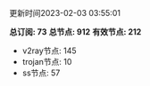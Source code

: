 更新时间2023-02-03 03:55:01

**总订阅: 73**
**总节点: 912**
**有效节点: 212**
- v2ray节点: 145
- trojan节点: 10
- ss节点: 57
